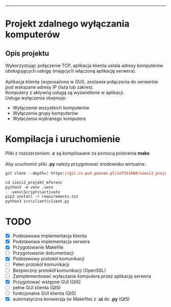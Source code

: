 ***
# Projekt zdalnego wyłączania komputerów
## Opis projektu
Wykorzystując połączenie TCP, aplikacja klienta ustala adresy komputerów obsługujących usługę (mających włączoną aplikację serwera).<br><br>
Aplikacja klienta (wyposażona w GUI), zestawia połączenia do serwerów pod wskazane adresy IP (lista lub zakres).<br>
Komputery z aktywną usługą są wyświetlone w aplikacji.<br>
Usługa wyłączenia obejmuje:
- Wyłączenie wszystkich komputerów
- Wyłączenia grupy komputerów
- Wyłaczenia wybranego komputera
  

# Kompilacja i uruchomienie

Pliki z rozszerzeniem **.c** są kompilowane za pomocą polecenia **make**.<br><br>
Aby uruchomić pliki **.py** należy przygotować środowisko wirtualne:
``` ps
git clone --depth=1 https://git.cs.put.poznan.pl/inf151660/sieci2_projekt_mferenc.git

cd sieci2_projekt_mferenc
python3 -m venv .venv
. .venv\Scripts\activate
pip3 install -r requirements.txt
python3 src\client\client.py
```

# TODO
- [x] Podstawowa implementacja klienta
- [x] Podstawowa implementacja serwera
- [x] Przygotowanie Makefile
- [ ] Przygotowanie dokumentacji
- [x] Podstawowy protokół komunikacji
- [ ] Pełen protokół komunikacji
- [ ] Bezpieczny protokół komunikacji (OpenSSL)
- [ ] Zaimplementować wyłaczanie komputera przez aplikację serwera
- [x] Przygotować wstępne GUI (Qt5)
- [ ] pełne GUI klienta (Qt5)
- [ ] funkcjonalne GUI klienta (Qt5)
- [x] automatyczna konwersja (w Makefile) z **.ui** do **.py** (Qt5)